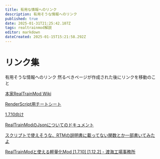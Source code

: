 ```yaml
---
title: 有用な情報へのリンク
description: 有用そうな情報へのリンク
published: true
date: 2025-01-31T21:25:42.107Z
tags: realtrainmod解説
editor: markdown
dateCreated: 2025-01-15T15:21:58.292Z
---
```


# リンク集
有用そうな情報へのリンク
然るべきページが作成された後にリンクを移動のこと

[本家RealTrainMod Wiki](https://gamerch.com/realtrainmod/)

[RenderScript用チートシート](https://gist.github.com/Kai-Z-JP/2edadce21011125d6465ed6401ac4842)

[1.7.10向け](https://gist.github.com/Kai-Z-JP/0dd0cba11592305cdbf859311718f43f)

[RealTrainModのJsonについてのドキュメント](https://akikawaken.github.io/RTM/Docs/json.html)

[スクリプトで使えそうな、RTMの説明書に載ってない関数とか一部書いてみたよ](https://x.com/hi03_s/status/1044613004644376577)

[RealTrainModと使える軽量化Mod [1.7.10] [1.12.2] - 渡海工場事務所](https://madoha-4862.hatenablog.jp/entry/2024/09/11/231348)